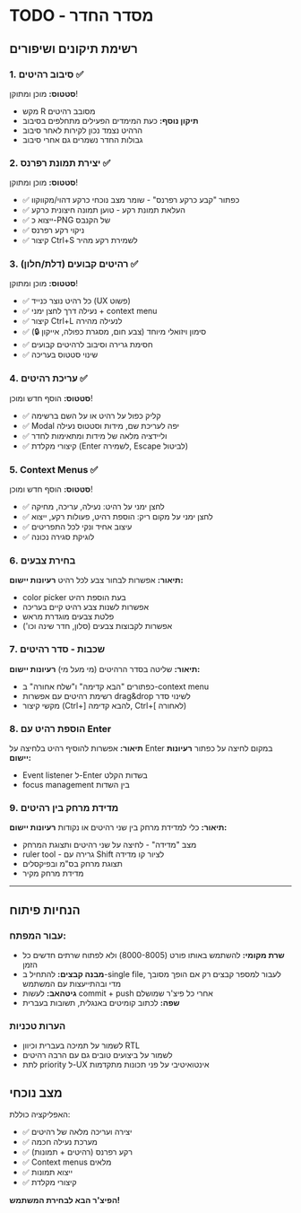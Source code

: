 # TODO - מסדר החדר

## רשימת תיקונים ושיפורים

### 1. סיבוב רהיטים ✅ 
**סטטוס:** מוכן ומתוקן! 
- מקש R מסובב רהיטים
- **תיקון נוסף:** כעת המימדים הפעילים מתחלפים בסיבוב
- הרהיט נצמד נכון לקירות לאחר סיבוב
- גבולות החדר נשמרים גם אחרי סיבוב

### 2. יצירת תמונת רפרנס ✅
**סטטוס:** מוכן ומתוקן!
- ✅ כפתור "קבע כרקע רפרנס" - שומר מצב נוכחי כרקע דהוי/מקווקוו
- ✅ העלאת תמונת רקע - טוען תמונה חיצונית כרקע
- ✅ ייצוא כ-PNG של הקנבס
- ✅ ניקוי רקע רפרנס
- ✅ קיצור Ctrl+S לשמירת רקע מהיר

### 3. רהיטים קבועים (דלת/חלון) ✅
**סטטוס:** מוכן ומתוקן!
- ✅ כל רהיט נוצר כנייד (UX פשוט)
- ✅ נעילה דרך לחצן ימני + context menu
- ✅ קיצור Ctrl+L לנעילה מהירה
- ✅ סימון ויזואלי מיוחד (צבע חום, מסגרת כפולה, אייקון 🔒)
- ✅ חסימת גרירה וסיבוב לרהיטים קבועים
- ✅ שינוי סטטוס בעריכה

### 4. עריכת רהיטים ✅
**סטטוס:** הוסף חדש ומוכן!
- ✅ קליק כפול על רהיט או על השם ברשימה
- ✅ Modal יפה לעריכת שם, מידות וסטטוס נעילה
- ✅ וליידציה מלאה של מידות ומתאימות לחדר
- ✅ קיצורי מקלדת (Enter לשמירה, Escape לביטול)

### 5. Context Menus ✅
**סטטוס:** הוסף חדש ומוכן!
- ✅ לחצן ימני על רהיט: נעילה, עריכה, מחיקה
- ✅ לחצן ימני על מקום ריק: הוספת רהיט, פעולות רקע, ייצוא
- ✅ עיצוב אחיד ונקי לכל התפריטים
- ✅ לוגיקת סגירה נכונה

### 6. בחירת צבעים
**תיאור:** אפשרות לבחור צבע לכל רהיט
**רעיונות יישום:**
- color picker בעת הוספת רהיט
- אפשרות לשנות צבע רהיט קיים בעריכה
- פלטת צבעים מוגדרת מראש
- אפשרות לקבוצות צבעים (סלון, חדר שינה וכו')

### 7. שכבות - סדר רהיטים
**תיאור:** שליטה בסדר הרהיטים (מי מעל מי)
**רעיונות יישום:**
- כפתורים "הבא קדימה" ו"שלח אחורה" ב-context menu
- רשימת רהיטים עם אפשרות drag&drop לשינוי סדר
- מקשי קיצור (Ctrl+] להבא קדימה, Ctrl+[ לאחורה)

### 8. הוספת רהיט עם Enter
**תיאור:** אפשרות להוסיף רהיט בלחיצה על Enter במקום לחיצה על כפתור
**רעיונות יישום:**
- Event listener ל-Enter בשדות הקלט
- focus management בין השדות

### 9. מדידת מרחק בין רהיטים
**תיאור:** כלי למדידת מרחק בין שני רהיטים או נקודות
**רעיונות יישום:**
- מצב "מדידה" - לחיצה על שני רהיטים ותצוגת המרחק
- ruler tool - גרירה עם Shift לציור קו מדידה
- תצוגת מרחק בס"מ ובפיקסלים
- מדידת מרחק מקיר

---

## הנחיות פיתוח

### עבור המפתח:
- **שרת מקומי:** להשתמש באותו פורט (8000-8005) ולא לפתוח שרתים חדשים כל הזמן
- **מבנה קבצים:** להתחיל ב-single file, לעבור למספר קבצים רק אם הופך מסובך מדי ובהתייעצות עם המשתמש
- **גיטהאב:** לעשות commit + push אחרי כל פיצ'ר שמושלם
- **שפה:** לכתוב קומיטים באנגלית, תשובות בעברית

### הערות טכניות
- לשמור על תמיכה בעברית וכיוון RTL
- לשמור על ביצועים טובים גם עם הרבה רהיטים
- לתת priority ל-UX אינטואיטיבי על פני תכונות מתקדמות

## מצב נוכחי
האפליקציה כוללת:
- ✅ יצירה ועריכה מלאה של רהיטים
- ✅ מערכת נעילה חכמה
- ✅ רקע רפרנס (רהיטים + תמונות)
- ✅ Context menus מלאים
- ✅ ייצוא תמונות
- ✅ קיצורי מקלדת

**הפיצ'ר הבא לבחירת המשתמש!** 